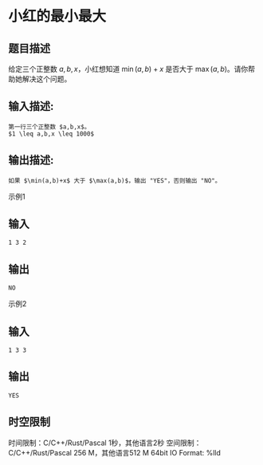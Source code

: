 # 小红的最小最大

## 题目描述

给定三个正整数 $a,b,x$，小红想知道 $\min(a,b)+x$ 是否大于 $\max(a,b)$。请你帮助她解决这个问题。

## 输入描述:
    
    
    第一行三个正整数 $a,b,x$。  
    $1 \leq a,b,x \leq 1000$

## 输出描述:
    
    
    如果 $\min(a,b)+x$ 大于 $\max(a,b)$，输出 "YES"，否则输出 "NO"。

示例1 

## 输入
    
    
    1 3 2

## 输出
    
    
    NO

示例2 

## 输入
    
    
    1 3 3

## 输出
    
    
    YES


## 时空限制

时间限制：C/C++/Rust/Pascal 1秒，其他语言2秒
空间限制：C/C++/Rust/Pascal 256 M，其他语言512 M
64bit IO Format: %lld